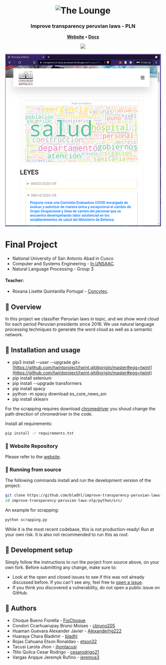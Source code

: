
<h1 align="center">
	<img
		width="300"
		alt="The Lounge"
		src="https://www.congreso.gob.pe/Interface/landing/img/congreso.png" width="150">
</h1>

<h3 align="center">
	Improve transparency peruvian laws - PLN
</h3>

<p align="center">
	<strong>
		<a href="https://transparencia-leyes-peruanas.herokuapp.com/">Website</a>
		•
		<a href="https://github.com/bladhl/improve-transparency-peruvian-laws-nlp/tree/main/datasets">Docs</a>
	</strong>
</p>


<p align="center">
	<img src="./web/images/congreso 1.png" width="550">
</p>
<p align="center">
	<img src="./web/images/imgdd.png" width="550">
</p>

# Final Project
-   National University of San Antonio Abad in Cusco
-   Computer and Systems Engineering -  [In.UNSAAC](http://in.unsaac.edu.pe/home/).
-   Natural Language Processing - Group 3
#### Teacher:
-   Roxana Lisette Quintanilla Portugal  -  [Concytec](http://dina.concytec.gob.pe/appDirectorioCTI/VerDatosInvestigador.do;jsessionid=f564431f36070c2b4a0e4a590b74?id_investigador=40930).

## :pushpin: Overview


In this project we classifier Peruvian laws in topic, and we show word cloud for each period Peruvian presidents since 2016. We use natural language processing techniques to generate the word cloud as well as a semantic network.

## :pushpin: Installation and usage

-   pip3 install --user --upgrade git+[https://github.com/twintproject/twint.git@origin/master#egg=twint](https://github.com/twintproject/twint.git@origin/master#egg=twint)
-   pip install selenium
-   pip install --upgrade transformers 
-   pip install spacy
-   python -m spacy download es_core_news_sm
-   pip install sklearn

For the scrapping requires download [chromedriver](https://chromedriver.chromium.org) you shoud change the path direction of chromedriver in the code.

Install all requirements:
```sh
pip install -r requirements.txt 
```

### :pushpin: Website Repository

Please refer to the [website](https://github.com/bladhl/improve-transparency-peruvian-laws-nlp/tree/main/web).

### :pushpin: Running from source

The following commands install and run the development version of the project:

```sh
git clone https://github.com/bladhl/improve-transparency-peruvian-laws-nlp
cd improve-transparency-peruvian-laws-nlp/python/src/
```
An example for scrapping:
```sh
python scrapping.py
```

While it is the most recent codebase, this is not production-ready! Run at
your own risk. It is also not recommended to run this as root.

## :pushpin: Development setup

Simply follow the instructions to run the porject from source above, on your own
fork.
Before submitting any change, make sure to:

- Look at the open and closed issues to see if this was not already discussed before. If you can't see any, feel free to [open a issue](https://github.com/bladhl/improve-transparency-peruvian-laws-nlp/issues/new).
- If you think you discovered a vulnerability, do not open a public issue on GitHub.

## :pushpin: Authors

-   Choque Bueno Fiorella  -  [FioChoque](https://github.com/FioChoque)
-   Condori Ccarhuarupay Bruno Moises  -  [cbruno205](https://github.com/cbruno205)
-   Huaman Guevara Alexander Javier  -  [Alexanderhg222](https://github.com/Alexanderhg222)
-   Huaraya Chara Bladimir  -  [bladhl](https://github.com/bladhl)
-   Rojas Cahuana Etson Ronaldao  -  [etson32](https://github.com/etson32)
-   Tacusi Larota Jhon  -  [jhontacusi](https://github.com/jhontacusi)
-   Ttito Quilca Cesar Rodrigo  -  [cesarodrigo21](https://github.com/cesarodrigo21)
-   Vargas Arqque Jeremyk Rufino  -  [jeremva3](https://github.com/jeremva3)
